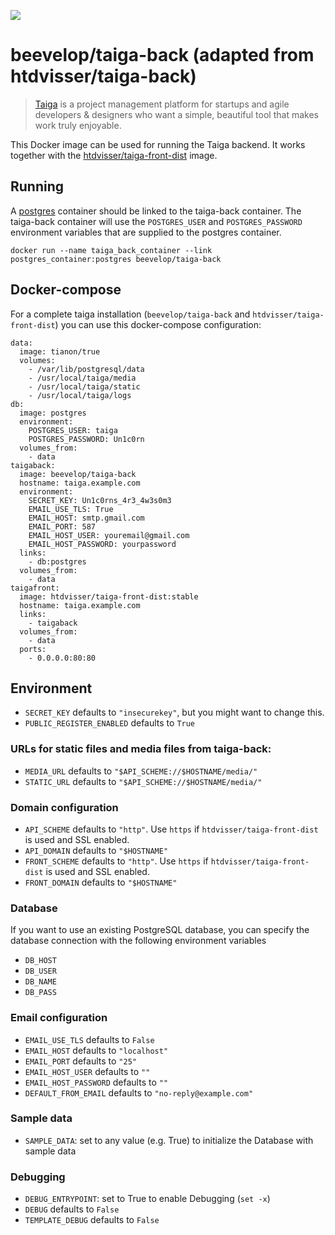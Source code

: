 [![](https://badge.imagelayers.io/beevelop/taiga-back:latest.svg)](https://imagelayers.io/?images=beevelop/taiga-back:latest 'Get your own badge on imagelayers.io')

# beevelop/taiga-back (adapted from htdvisser/taiga-back)
> [Taiga](https://taiga.io/) is a project management platform for startups and agile developers & designers who want a simple, beautiful tool that makes work truly enjoyable.

This Docker image can be used for running the Taiga backend. It works together with the [htdvisser/taiga-front-dist](https://registry.hub.docker.com/u/htdvisser/taiga-front-dist/) image.

## Running
A [postgres](https://registry.hub.docker.com/_/postgres/) container should be linked to the taiga-back container. The taiga-back container will use the ``POSTGRES_USER`` and ``POSTGRES_PASSWORD`` environment variables that are supplied to the postgres container.

```
docker run --name taiga_back_container --link postgres_container:postgres beevelop/taiga-back
```

## Docker-compose
For a complete taiga installation (``beevelop/taiga-back`` and ``htdvisser/taiga-front-dist``) you can use this docker-compose configuration:

```
data:
  image: tianon/true
  volumes:
    - /var/lib/postgresql/data
    - /usr/local/taiga/media
    - /usr/local/taiga/static
    - /usr/local/taiga/logs
db:
  image: postgres
  environment:
    POSTGRES_USER: taiga
    POSTGRES_PASSWORD: Un1c0rn
  volumes_from:
    - data
taigaback:
  image: beevelop/taiga-back
  hostname: taiga.example.com
  environment:
    SECRET_KEY: Un1c0rns_4r3_4w3s0m3
    EMAIL_USE_TLS: True
    EMAIL_HOST: smtp.gmail.com
    EMAIL_PORT: 587
    EMAIL_HOST_USER: youremail@gmail.com
    EMAIL_HOST_PASSWORD: yourpassword
  links:
    - db:postgres
  volumes_from:
    - data
taigafront:
  image: htdvisser/taiga-front-dist:stable
  hostname: taiga.example.com
  links:
    - taigaback
  volumes_from:
    - data
  ports:
    - 0.0.0.0:80:80
```

## Environment

* ``SECRET_KEY`` defaults to ``"insecurekey"``, but you might want to change this.
* ``PUBLIC_REGISTER_ENABLED`` defaults to ``True``

### URLs for static files and media files from taiga-back:
* ``MEDIA_URL`` defaults to ``"$API_SCHEME://$HOSTNAME/media/"``
* ``STATIC_URL`` defaults to ``"$API_SCHEME://$HOSTNAME/media/"``

### Domain configuration
* ``API_SCHEME`` defaults to ``"http"``. Use ``https`` if ``htdvisser/taiga-front-dist`` is used and SSL enabled.
* ``API_DOMAIN`` defaults to ``"$HOSTNAME"``
* ``FRONT_SCHEME`` defaults to ``"http"``. Use ``https`` if ``htdvisser/taiga-front-dist`` is used and SSL enabled.
* ``FRONT_DOMAIN`` defaults to ``"$HOSTNAME"``

### Database
If you want to use an existing PostgreSQL database, you can specify the database connection with the following environment variables
* ``DB_HOST``
* ``DB_USER``
* ``DB_NAME``
* ``DB_PASS``

### Email configuration
* ``EMAIL_USE_TLS`` defaults to ``False``
* ``EMAIL_HOST`` defaults to ``"localhost"``
* ``EMAIL_PORT`` defaults to ``"25"``
* ``EMAIL_HOST_USER`` defaults to ``""``
* ``EMAIL_HOST_PASSWORD`` defaults to ``""``
* ``DEFAULT_FROM_EMAIL`` defaults to ``"no-reply@example.com"``

### Sample data
* ``SAMPLE_DATA``: set to any value (e.g. True) to initialize the Database with sample data

### Debugging
* ``DEBUG_ENTRYPOINT``: set to True to enable Debugging (`set -x`)
* ``DEBUG`` defaults to ``False``
* ``TEMPLATE_DEBUG`` defaults to ``False``

